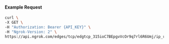 <!-- Code generated for API Clients. DO NOT EDIT. -->

#### Example Request

```bash
curl \
-X GET \
-H "Authorization: Bearer {API_KEY}" \
-H "Ngrok-Version: 2" \
https://api.ngrok.com/edges/tcp/edgtcp_315ioC7BEpgvVcOr9q7rl6R6Umj/ip_restriction
```
